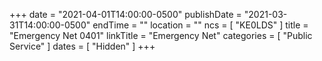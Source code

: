 +++
date = "2021-04-01T14:00:00-0500"
publishDate = "2021-03-31T14:00:00-0500"
endTime = ""
location = ""
ncs = [ "KE0LDS" ]
title = "Emergency Net 0401"
linkTitle = "Emergency Net"
categories = [ "Public Service" ]
dates = [ "Hidden" ]
+++
